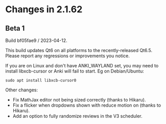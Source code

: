 # Changes in 2.1.62

## Beta 1

Build bf05fae9 / 2023-04-12.

This build updates Qt6 on all platforms to the recently-released Qt6.5. Please
report any regressions or improvements you notice.

If you are on Linux and don't have ANKI_WAYLAND set, you may need to install
libxcb-cursor or Anki will fail to start. Eg on Debian/Ubuntu:

    sudo apt install libxcb-cursor0

Other changes:

- Fix MathJax editor not being sized correctly (thanks to Hikaru).
- Fix a flicker when dropdowns shown with reduce motion on (thanks to Hikaru).
- Add an option to fully randomize reviews in the V3 scheduler.
